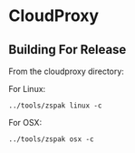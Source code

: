CloudProxy
==========

Building For Release
--------------------

From the cloudproxy directory:

For Linux:

```../tools/zspak linux -c```

For OSX:

```../tools/zspak osx -c```

